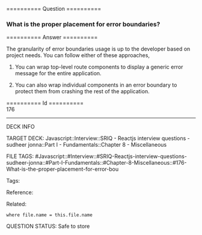 ========== Question ==========  

### What is the proper placement for error boundaries?  

========== Answer ==========  

The granularity of error boundaries usage is up to the developer based on project needs. You can follow either of these approaches,

1.  You can wrap top-level route components to display a generic error message for the entire application.

2.  You can also wrap individual components in an error boundary to protect them from crashing the rest of the application.

========== Id ==========  
176

---

DECK INFO

TARGET DECK: Javascript::Interview::SRIQ - Reactjs interview questions - sudheer jonna::Part I - Fundamentals::Chapter 8 - Miscellaneous

FILE TAGS: #Javascript::#Interview::#SRIQ-Reactjs-interview-questions-sudheer-jonna::#Part-I-Fundamentals::#Chapter-8-Miscellaneous::#176-What-is-the-proper-placement-for-error-bou

Tags:

Reference:

Related:

```dataview
where file.name = this.file.name
```
QUESTION STATUS: Safe to store
